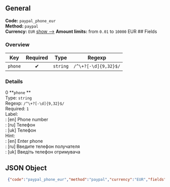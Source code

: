 ## General 
**Code:** `paypal_phone_eur`  
**Method:** `paypal`  
**Currency:** `EUR` [show -->]() 
**Amount limits:** from `0.01`  to `10000`  EUR ## Fields 
### Overview 
|Key|Required|Type|Regexp| 
|:---:|:---:|:---:|:---:| 
|`phone` |✔ |`string` |`/^\+?[-\d]{9,32}$/` | 
 
### Details 
0 **`phone` **  
Type: `string`  
Regexp: `/^\+?[-\d]{9,32}$/`  
Required: `1`  
Label:  
: [en] Phone number  
: [ru] Телефон  
: [uk] Телефон  
Hint:  
: [en] Enter phone  
: [ru] Введите телефон получателя  
: [uk] Введіть телефон отримувача  
## JSON Object 
```json
 {"code":"paypal_phone_eur","method":"paypal","currency":"EUR","fields":[{"key":"phone","type":"string","label":{"en":"Phone number","ru":"\u0422\u0435\u043b\u0435\u0444\u043e\u043d","uk":"\u0422\u0435\u043b\u0435\u0444\u043e\u043d"},"hint":{"en":"Enter phone","ru":"\u0412\u0432\u0435\u0434\u0438\u0442\u0435 \u0442\u0435\u043b\u0435\u0444\u043e\u043d \u043f\u043e\u043b\u0443\u0447\u0430\u0442\u0435\u043b\u044f","uk":"\u0412\u0432\u0435\u0434\u0456\u0442\u044c \u0442\u0435\u043b\u0435\u0444\u043e\u043d \u043e\u0442\u0440\u0438\u043c\u0443\u0432\u0430\u0447\u0430"},"regexp":"\/^\\+?[-\\d]{9,32}$\/","required":true,"position":1}],"amount_min":0.01,"amount_max":10000}```  
